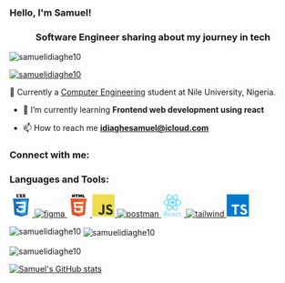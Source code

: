 <!-- Level !: Simple bio and stats -->

### Hello, I'm Samuel!




<!-- Github Stats --->


<h3 align="center">Software Engineer sharing about my journey in tech</h3>

<p align="left"> <img src="https://komarev.com/ghpvc/?username=samuelidiaghe10&label=Profile%20views&color=0e75b6&style=flat" alt="samuelidiaghe10" /> </p>

<p align="left"> <a href="https://github.com/ryo-ma/github-profile-trophy"><img src="https://github-profile-trophy.vercel.app/?username=samuelidiaghe10" alt="samuelidiaghe10" /></a> </p>

🏫 Currently a [Computer Engineering](https://www.nileuniversity.edu.ng/courses/beng-computer-engineering/) student at Nile University, Nigeria. <br/>


- 🌱 I’m currently learning **Frontend web development using react**

- 📫 How to reach me **idiaghesamuel@icloud.com**

<h3 align="left">Connect with me:</h3>
<p align="left">
</p>

<h3 align="left">Languages and Tools:</h3>
<p align="left"> <a href="https://www.w3schools.com/css/" target="_blank" rel="noreferrer"> <img src="https://raw.githubusercontent.com/devicons/devicon/master/icons/css3/css3-original-wordmark.svg" alt="css3" width="40" height="40"/> </a> <a href="https://www.figma.com/" target="_blank" rel="noreferrer"> <img src="https://www.vectorlogo.zone/logos/figma/figma-icon.svg" alt="figma" width="40" height="40"/> </a> <a href="https://www.w3.org/html/" target="_blank" rel="noreferrer"> <img src="https://raw.githubusercontent.com/devicons/devicon/master/icons/html5/html5-original-wordmark.svg" alt="html5" width="40" height="40"/> </a> <a href="https://developer.mozilla.org/en-US/docs/Web/JavaScript" target="_blank" rel="noreferrer"> <img src="https://raw.githubusercontent.com/devicons/devicon/master/icons/javascript/javascript-original.svg" alt="javascript" width="40" height="40"/> </a> <a href="https://postman.com" target="_blank" rel="noreferrer"> <img src="https://www.vectorlogo.zone/logos/getpostman/getpostman-icon.svg" alt="postman" width="40" height="40"/> </a> <a href="https://reactjs.org/" target="_blank" rel="noreferrer"> <img src="https://raw.githubusercontent.com/devicons/devicon/master/icons/react/react-original-wordmark.svg" alt="react" width="40" height="40"/> </a> <a href="https://tailwindcss.com/" target="_blank" rel="noreferrer"> <img src="https://www.vectorlogo.zone/logos/tailwindcss/tailwindcss-icon.svg" alt="tailwind" width="40" height="40"/> </a> <a href="https://www.typescriptlang.org/" target="_blank" rel="noreferrer"> <img src="https://raw.githubusercontent.com/devicons/devicon/master/icons/typescript/typescript-original.svg" alt="typescript" width="40" height="40"/> </a> </p>

<p><img align="left" src="https://github-readme-stats.vercel.app/api/top-langs?username=samuelidiaghe10&show_icons=true&locale=en&layout=compact" alt="samuelidiaghe10" /></p>

<p>&nbsp;<img align="center" src="https://github-readme-stats.vercel.app/api?username=samuelidiaghe10&show_icons=true&locale=en" alt="samuelidiaghe10" /></p>

<p><img align="center" src="https://github-readme-streak-stats.herokuapp.com/?user=samuelidiaghe10&" alt="samuelidiaghe10" /></p>




[![Samuel's GitHub stats](https://github-readme-stats.vercel.app/api?username=samuelidiaghe10)](https://github.com/samuelidiaghe10/github-readme-stats)

